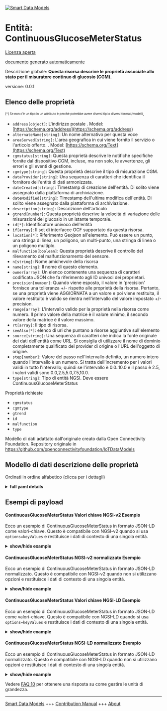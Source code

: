 <!-- 10-Header -->  
[![Smart Data Models](https://smartdatamodels.org/wp-content/uploads/2022/01/SmartDataModels_logo.png "Logo")](https://smartdatamodels.org)  
Entità: ContinuousGlucoseMeterStatus  
====================================<!-- /10-Header -->  
<!-- 15-License -->  
[Licenza aperta](https://github.com/smart-data-models//dataModel.OCF/blob/master/ContinuousGlucoseMeterStatus/LICENSE.md)  
[documento generato automaticamente](https://docs.google.com/presentation/d/e/2PACX-1vTs-Ng5dIAwkg91oTTUdt8ua7woBXhPnwavZ0FxgR8BsAI_Ek3C5q97Nd94HS8KhP-r_quD4H0fgyt3/pub?start=false&loop=false&delayms=3000#slide=id.gb715ace035_0_60)  
<!-- /15-License -->  
<!-- 20-Description -->  
Descrizione globale: **Questa risorsa descrive le proprietà associate allo stato per il misuratore continuo di glucosio (CGM)**.  
versione: 0.0.1  
<!-- /20-Description -->  
<!-- 30-PropertiesList -->  

## Elenco delle proprietà  

<sup><sub>[*] Se non c'è un tipo in un attributo è perché potrebbe avere diversi tipi o diversi formati/modelli</sub></sup>.  
- `address[object]`: L'indirizzo postale  . Model: [https://schema.org/address](https://schema.org/address)- `alternateName[string]`: Un nome alternativo per questa voce  - `areaServed[string]`: L'area geografica in cui viene fornito il servizio o l'articolo offerto.  . Model: [https://schema.org/Text](https://schema.org/Text)- `cgmstatus[string]`: Questa proprietà descrive le notifiche specifiche fornite dal dispositivo CGM, incluse, ma non solo, le avvertenze, gli errori e gli eventi di gestione.  - `cgmtype[string]`: Questa proprietà descrive il tipo di misurazione CGM.  - `dataProvider[string]`: Una sequenza di caratteri che identifica il fornitore dell'entità di dati armonizzata.  - `dateCreated[string]`: Timestamp di creazione dell'entità. Di solito viene assegnato dalla piattaforma di archiviazione.  - `dateModified[string]`: Timestamp dell'ultima modifica dell'entità. Di solito viene assegnato dalla piattaforma di archiviazione.  - `description[string]`: Descrizione dell'articolo  - `gtrend[number]`: Questa proprietà descrive la velocità di variazione delle misurazioni del glucosio in un istante temporale.  - `id[*]`: Identificatore univoco dell'entità  - `if[array]`: Il set di interfacce OCF supportato da questa risorsa.  - `location[*]`: Riferimento Geojson all'elemento. Può essere un punto, una stringa di linea, un poligono, un multi-punto, una stringa di linea o un poligono multiplo.  - `malfunction[boolean]`: Questa proprietà descrive il controllo del rilevamento del malfunzionamento del sensore.  - `n[string]`: Nome amichevole della risorsa  - `name[string]`: Il nome di questo elemento.  - `owner[array]`: Un elenco contenente una sequenza di caratteri codificata JSON che fa riferimento agli ID univoci dei proprietari.  - `precision[number]`: Quando viene esposto, il valore in 'precision' fornisce una tolleranza +/- rispetto alle proprietà della risorsa. Pertanto, se una proprietà viene AGGIORNATA a un valore e poi viene restituita, il valore restituito è valido se rientra nell'intervallo del valore impostato +/- precision.  - `range[array]`: L'intervallo valido per la proprietà nella risorsa come numero. Il primo valore della matrice è il valore minimo, il secondo valore della matrice è il valore massimo.  - `rt[array]`: Il tipo di risorsa.  - `seeAlso[*]`: elenco di uri che puntano a risorse aggiuntive sull'elemento  - `source[string]`: Una sequenza di caratteri che indica la fonte originale dei dati dell'entità come URL. Si consiglia di utilizzare il nome di dominio completamente qualificato del provider di origine o l'URL dell'oggetto di origine.  - `step[number]`: Valore del passo nell'intervallo definito, un numero intero quando l'intervallo è un numero.  Si tratta dell'incremento per i valori validi in tutto l'intervallo; quindi se l'intervallo è 0.0..10.0 e il passo è 2.5, i valori validi sono 0.0,2.5,5.0,7.5,10.0.  - `type[string]`: Tipo di entità NGSI. Deve essere ContinuousGlucoseMeterStatus  <!-- /30-PropertiesList -->  
<!-- 35-RequiredProperties -->  
Proprietà richieste  
- `cgmstatus`  - `cgmtype`  - `gtrend`  - `id`  - `malfunction`  - `type`  <!-- /35-RequiredProperties -->  
<!-- 40-RequiredProperties -->  
Modello di dati adattato dall'originale creato dalla Open Connectivity Foundation. Repository originale in https://github.com/openconnectivityfoundation/IoTDataModels  
<!-- /40-RequiredProperties -->  
<!-- 50-DataModelHeader -->  
## Modello di dati descrizione delle proprietà  
Ordinati in ordine alfabetico (clicca per i dettagli)  
<!-- /50-DataModelHeader -->  
<!-- 60-ModelYaml -->  
<details><summary><strong>full yaml details</strong></summary>    
```yaml  
ContinuousGlucoseMeterStatus:    
  description: 'This Resource describes the Properties associated with Status for Continuous Glucose Meter (CGM).'    
  properties:    
    address:    
      description: 'The mailing address'    
      properties:    
        addressCountry:    
          description: 'Property. The country. For example, Spain. Model:''https://schema.org/addressCountry'''    
          type: string    
        addressLocality:    
          description: 'Property. The locality in which the street address is, and which is in the region. Model:''https://schema.org/addressLocality'''    
          type: string    
        addressRegion:    
          description: 'Property. The region in which the locality is, and which is in the country. Model:''https://schema.org/addressRegion'''    
          type: string    
        postOfficeBoxNumber:    
          description: 'Property. The post office box number for PO box addresses. For example, 03578. Model:''https://schema.org/postOfficeBoxNumber'''    
          type: string    
        postalCode:    
          description: 'Property. The postal code. For example, 24004. Model:''https://schema.org/https://schema.org/postalCode'''    
          type: string    
        streetAddress:    
          description: 'Property. The street address. Model:''https://schema.org/streetAddress'''    
          type: string    
      type: object    
      x-ngsi:    
        model: https://schema.org/address    
        type: Property    
    alternateName:    
      description: 'An alternative name for this item'    
      type: string    
      x-ngsi:    
        type: Property    
    areaServed:    
      description: 'The geographic area where a service or offered item is provided'    
      type: string    
      x-ngsi:    
        model: https://schema.org/Text    
        type: Property    
    cgmstatus:    
      description: 'This Property describes the specific notifications given by the CGM device including, but not limited to, warnings, errors, and handling events.'    
      readOnly: true    
      type: string    
      x-ngsi:    
        type: Property    
    cgmtype:    
      description: 'This Property describes the CGM measurement type.'    
      enum:    
        - 'Capillary Whole blood'    
        - 'Capillary Plasma'    
        - 'Venous Plasma'    
        - 'Arterial Whole blood'    
        - 'Arterial Plasma'    
        - 'Undetermined Whole blood'    
        - 'Undetermined Plasma'    
        - 'Interstitial Fluid'    
      readOnly: true    
      type: string    
      x-ngsi:    
        type: Property    
    dataProvider:    
      description: 'A sequence of characters identifying the provider of the harmonised data entity.'    
      type: string    
      x-ngsi:    
        type: Property    
    dateCreated:    
      description: 'Entity creation timestamp. This will usually be allocated by the storage platform.'    
      format: date-time    
      type: string    
      x-ngsi:    
        type: Property    
    dateModified:    
      description: 'Timestamp of the last modification of the entity. This will usually be allocated by the storage platform.'    
      format: date-time    
      type: string    
      x-ngsi:    
        type: Property    
    description:    
      description: 'A description of this item'    
      type: string    
      x-ngsi:    
        type: Property    
    gtrend:    
      description: 'This Property describes the rate of change in glucose measurements at a time instant.'    
      minimum: 0.0    
      readOnly: true    
      type: number    
      x-ngsi:    
        type: Property    
    id:    
      anyOf: &continuousglucosemeterstatus_-_properties_-_owner_-_items_-_anyof    
        - description: 'Property. Identifier format of any NGSI entity'    
          maxLength: 256    
          minLength: 1    
          pattern: ^[\w\-\.\{\}\$\+\*\[\]`|~^@!,:\\]+$    
          type: string    
        - description: 'Property. Identifier format of any NGSI entity'    
          format: uri    
          type: string    
      description: 'Unique identifier of the entity'    
      x-ngsi:    
        type: Property    
    if:    
      description: 'The OCF Interface set supported by this Resource.'    
      items:    
        enum:    
          - oic.if.s    
          - oic.if.baseline    
        type: string    
      minItems: 1    
      readOnly: true    
      type: array    
      uniqueItems: true    
      x-ngsi:    
        type: Property    
    location:    
      description: 'Geojson reference to the item. It can be Point, LineString, Polygon, MultiPoint, MultiLineString or MultiPolygon'    
      oneOf:    
        - description: 'GeoProperty. Geojson reference to the item. Point'    
          properties:    
            bbox:    
              items:    
                type: number    
              minItems: 4    
              type: array    
            coordinates:    
              items:    
                type: number    
              minItems: 2    
              type: array    
            type:    
              enum:    
                - Point    
              type: string    
          required:    
            - type    
            - coordinates    
          title: 'GeoJSON Point'    
          type: object    
        - description: 'GeoProperty. Geojson reference to the item. LineString'    
          properties:    
            bbox:    
              items:    
                type: number    
              minItems: 4    
              type: array    
            coordinates:    
              items:    
                items:    
                  type: number    
                minItems: 2    
                type: array    
              minItems: 2    
              type: array    
            type:    
              enum:    
                - LineString    
              type: string    
          required:    
            - type    
            - coordinates    
          title: 'GeoJSON LineString'    
          type: object    
        - description: 'GeoProperty. Geojson reference to the item. Polygon'    
          properties:    
            bbox:    
              items:    
                type: number    
              minItems: 4    
              type: array    
            coordinates:    
              items:    
                items:    
                  items:    
                    type: number    
                  minItems: 2    
                  type: array    
                minItems: 4    
                type: array    
              type: array    
            type:    
              enum:    
                - Polygon    
              type: string    
          required:    
            - type    
            - coordinates    
          title: 'GeoJSON Polygon'    
          type: object    
        - description: 'GeoProperty. Geojson reference to the item. MultiPoint'    
          properties:    
            bbox:    
              items:    
                type: number    
              minItems: 4    
              type: array    
            coordinates:    
              items:    
                items:    
                  type: number    
                minItems: 2    
                type: array    
              type: array    
            type:    
              enum:    
                - MultiPoint    
              type: string    
          required:    
            - type    
            - coordinates    
          title: 'GeoJSON MultiPoint'    
          type: object    
        - description: 'GeoProperty. Geojson reference to the item. MultiLineString'    
          properties:    
            bbox:    
              items:    
                type: number    
              minItems: 4    
              type: array    
            coordinates:    
              items:    
                items:    
                  items:    
                    type: number    
                  minItems: 2    
                  type: array    
                minItems: 2    
                type: array    
              type: array    
            type:    
              enum:    
                - MultiLineString    
              type: string    
          required:    
            - type    
            - coordinates    
          title: 'GeoJSON MultiLineString'    
          type: object    
        - description: 'GeoProperty. Geojson reference to the item. MultiLineString'    
          properties:    
            bbox:    
              items:    
                type: number    
              minItems: 4    
              type: array    
            coordinates:    
              items:    
                items:    
                  items:    
                    items:    
                      type: number    
                    minItems: 2    
                    type: array    
                  minItems: 4    
                  type: array    
                type: array    
              type: array    
            type:    
              enum:    
                - MultiPolygon    
              type: string    
          required:    
            - type    
            - coordinates    
          title: 'GeoJSON MultiPolygon'    
          type: object    
      x-ngsi:    
        type: GeoProperty    
    malfunction:    
      description: 'This Property describes the sensor malfunction detection check.'    
      readOnly: true    
      type: boolean    
      x-ngsi:    
        type: Property    
    n:    
      description: 'Friendly name of the Resource'    
      maxLength: 64    
      readOnly: true    
      type: string    
      x-ngsi:    
        type: Property    
    name:    
      description: 'The name of this item.'    
      type: string    
      x-ngsi:    
        type: Property    
    owner:    
      description: 'A List containing a JSON encoded sequence of characters referencing the unique Ids of the owner(s)'    
      items:    
        anyOf: *continuousglucosemeterstatus_-_properties_-_owner_-_items_-_anyof    
        description: 'Property. Unique identifier of the entity'    
      type: array    
      x-ngsi:    
        type: Property    
    precision:    
      description: 'When exposed the value in ''precision'' provides a +/- tolerance against the Properties in the Resource. Thus if a Property is UPDATED to a value and that Property then RETRIEVED, the RETRIEVED value is valid if in the range of the set value +/- precision'    
      readOnly: true    
      type: number    
      x-ngsi:    
        type: Property    
    range:    
      description: 'The valid range for the Property in the Resource as a number. The first value in the array is the minimum value, the second value in the array is the maximum value.'    
      items:    
        type: number    
      maxItems: 2    
      minItems: 2    
      readOnly: true    
      type: array    
      x-ngsi:    
        type: Property    
    rt:    
      description: 'The Resource Type.'    
      items:    
        enum:    
          - oic.r.cgm.status    
        type: string    
      minItems: 1    
      readOnly: true    
      type: array    
      uniqueItems: true    
      x-ngsi:    
        type: Property    
    seeAlso:    
      description: 'list of uri pointing to additional resources about the item'    
      oneOf:    
        - items:    
            format: uri    
            type: string    
          minItems: 1    
          type: array    
        - format: uri    
          type: string    
      x-ngsi:    
        type: Property    
    source:    
      description: 'A sequence of characters giving the original source of the entity data as a URL. Recommended to be the fully qualified domain name of the source provider, or the URL to the source object.'    
      type: string    
      x-ngsi:    
        type: Property    
    step:    
      description: 'Step value across the defined range an integer when the range is a number.  This is the increment for valid values across the range; so if range is 0.0..10.0 and step is 2.5 then valid values are 0.0,2.5,5.0,7.5,10.0.'    
      readOnly: true    
      type: number    
      x-ngsi:    
        type: Property    
    type:    
      description: 'NGSI entity type. It has to be ContinuousGlucoseMeterStatus'    
      enum:    
        - ContinuousGlucoseMeterStatus    
      type: string    
      x-ngsi:    
        type: Property    
  required:    
    - cgmtype    
    - cgmstatus    
    - gtrend    
    - malfunction    
    - id    
    - type    
  type: object    
  x-derived-from: https://raw.githubusercontent.com/openconnectivityfoundation/IoTDataModels/master/ContinuousGlucoseMeterStatus.swagger.json    
  x-disclaimer: 'Redistribution and use in source and binary forms, with or without modification, are permitted  provided that the license conditions are met. Copyleft (c) 2021 Contributors to Smart Data Models Program'    
  x-license-url: https://github.com/smart-data-models/dataModel.OCF/blob/master/ContinuousGlucoseMeterStatus/LICENSE.md    
  x-model-schema: https://smart-data-models.github.io/dataModel.OCF/ContinuousGlucoseMeterStatus/schema.json    
  x-model-tags: OCF    
  x-version: 0.0.1    
```  
</details>    
<!-- /60-ModelYaml -->  
<!-- 70-MiddleNotes -->  
<!-- /70-MiddleNotes -->  
<!-- 80-Examples -->  
## Esempi di payload  
#### ContinuousGlucoseMeterStatus Valori chiave NGSI-v2 Esempio  
Ecco un esempio di ContinuousGlucoseMeterStatus in formato JSON-LD come valori-chiave. Questo è compatibile con NGSI-v2 quando si usa `options=keyValues` e restituisce i dati di contesto di una singola entità.  
<details><summary><strong>show/hide example</strong></summary>    
```json  
{  
  "id": "urn:ngsi-ld:ContinuousGlucoseMeterStatus:id:FOLL:67268630",  
  "dateCreated": "1998-10-08T22:16:19Z",  
  "dateModified": "2006-11-21T05:20:19Z",  
  "source": "Same leg mention interesting throughout lay.",  
  "name": "Interest time want they lot sing air. Poor system event writer. Prepare difficult card structure form present.",  
  "alternateName": "Mean first real upon maintain choice actually woman. Possible term mind coach whole campaign.",  
  "description": "Energy factor join research. Produce ball best son. Want huge big beat guess generation. Perform ahead national do.",  
  "dataProvider": "Relationship difficult rather. Sit she help Republican ability court above state. Maybe mouth image. Born but pretty price father.",  
  "owner": [  
    "urn:ngsi-ld:ContinuousGlucoseMeterStatus:items:SHYQ:93356123",  
    "urn:ngsi-ld:ContinuousGlucoseMeterStatus:items:EKNP:26634712"  
  ],  
  "seeAlso": [  
    "urn:ngsi-ld:ContinuousGlucoseMeterStatus:items:AIWB:97278201",  
    "urn:ngsi-ld:ContinuousGlucoseMeterStatus:items:MDYT:32462764"  
  ],  
  "location": {  
    "type": "Point",  
    "coordinates": [  
      58.850143,  
      165.413238  
    ]  
  },  
  "address": {  
    "streetAddress": "Whom common travel cost laugh start. Cultural general operation operation.",  
    "addressLocality": "Material technology machine just. Single team produce your practice program leg. Card ask medical.",  
    "addressRegion": "Describe cold piece hospital tough amount right traditional. Game try various mean her rule.",  
    "addressCountry": "Do table fast check pay when argue deep.",  
    "postalCode": "Final center but station actually under. Day figure be mother. Town officer skill drug huge each.",  
    "postOfficeBoxNumber": "Old specific star attorney walk put people. Eat better road ok state energy."  
  },  
  "areaServed": "Draw north series leader. Such tell responsibility defense. Weight star hundred set pretty leave.",  
  "cgmtype": "Interstitial Fluid",  
  "cgmstatus": "Serve laugh center base development determine. Way someone opportunity realize around management stay.",  
  "gtrend": {  
    "type": "Property",  
    "value": 912.7  
  },  
  "malfunction": {  
    "type": "Property",  
    "value": true  
  },  
  "rt": [  
    "oic.r.cgm.status",  
    "oic.r.cgm.status"  
  ],  
  "n": "About record want position they argue may. Action recognize must imagine fund leg security. Able rise surface first.",  
  "if": [  
    "oic.if.s",  
    "oic.if.baseline"  
  ],  
  "range": [  
    994.5,  
    959.4  
  ],  
  "step": {  
    "type": "Property",  
    "value": 185.6  
  },  
  "precision": {  
    "type": "Property",  
    "value": 204.8  
  },  
  "type": "ContinuousGlucoseMeterStatus"  
}  
```  
</details>  
#### ContinuousGlucoseMeterStatus NGSI-v2 normalizzato Esempio  
Ecco un esempio di ContinuousGlucoseMeterStatus in formato JSON-LD normalizzato. Questo è compatibile con NGSI-v2 quando non si utilizzano opzioni e restituisce i dati di contesto di una singola entità.  
<details><summary><strong>show/hide example</strong></summary>    
```json  
{  
  "id": {  
    "type": "string",  
    "value": "urn:ngsi-ld:ContinuousGlucoseMeterStatus:id:FOLL:67268630"  
  },  
  "dateCreated": {  
    "format": "date-time",  
    "type": "string",  
    "value": "1998-10-08T22:16:19Z"  
  },  
  "dateModified": {  
    "format": "date-time",  
    "type": "string",  
    "value": "2006-11-21T05:20:19Z"  
  },  
  "source": {  
    "type": "string",  
    "value": "Same leg mention interesting throughout lay."  
  },  
  "name": {  
    "type": "string",  
    "value": "Interest time want they lot sing air. Poor system event writer. Prepare difficult card structure form present."  
  },  
  "alternateName": {  
    "type": "string",  
    "value": "Mean first real upon maintain choice actually woman. Possible term mind coach whole campaign."  
  },  
  "description": {  
    "type": "string",  
    "value": "Energy factor join research. Produce ball best son. Want huge big beat guess generation. Perform ahead national do."  
  },  
  "dataProvider": {  
    "type": "string",  
    "value": "Relationship difficult rather. Sit she help Republican ability court above state. Maybe mouth image. Born but pretty price father."  
  },  
  "owner": {  
    "type": "array",  
    "value": [  
      "urn:ngsi-ld:ContinuousGlucoseMeterStatus:items:SHYQ:93356123",  
      "urn:ngsi-ld:ContinuousGlucoseMeterStatus:items:EKNP:26634712"  
    ]  
  },  
  "seeAlso": {  
    "type": "array",  
    "value": [  
      "urn:ngsi-ld:ContinuousGlucoseMeterStatus:items:AIWB:97278201",  
      "urn:ngsi-ld:ContinuousGlucoseMeterStatus:items:MDYT:32462764"  
    ]  
  },  
  "location": {  
    "type": "object",  
    "value": {  
      "type": "Point",  
      "coordinates": [  
        58.850143,  
        165.413238  
      ]  
    }  
  },  
  "address": {  
    "type": "object",  
    "value": {  
      "streetAddress": "Whom common travel cost laugh start. Cultural general operation operation.",  
      "addressLocality": "Material technology machine just. Single team produce your practice program leg. Card ask medical.",  
      "addressRegion": "Describe cold piece hospital tough amount right traditional. Game try various mean her rule.",  
      "addressCountry": "Do table fast check pay when argue deep.",  
      "postalCode": "Final center but station actually under. Day figure be mother. Town officer skill drug huge each.",  
      "postOfficeBoxNumber": "Old specific star attorney walk put people. Eat better road ok state energy."  
    }  
  },  
  "areaServed": {  
    "type": "string",  
    "value": "Draw north series leader. Such tell responsibility defense. Weight star hundred set pretty leave."  
  },  
  "cgmtype": {  
    "type": "string",  
    "value": "Interstitial Fluid"  
  },  
  "cgmstatus": {  
    "type": "string",  
    "value": "Serve laugh center base development determine. Way someone opportunity realize around management stay."  
  },  
  "gtrend": {  
    "type": "object",  
    "value": {  
      "type": "Property",  
      "value": 912.7  
    }  
  },  
  "malfunction": {  
    "type": "object",  
    "value": {  
      "type": "Property",  
      "value": true  
    }  
  },  
  "rt": {  
    "type": "array",  
    "value": [  
      "oic.r.cgm.status",  
      "oic.r.cgm.status"  
    ]  
  },  
  "n": {  
    "type": "string",  
    "value": "About record want position they argue may. Action recognize must imagine fund leg security. Able rise surface first."  
  },  
  "if": {  
    "type": "array",  
    "value": [  
      "oic.if.s",  
      "oic.if.baseline"  
    ]  
  },  
  "range": {  
    "type": "array",  
    "value": [  
      994.5,  
      959.4  
    ]  
  },  
  "step": {  
    "type": "object",  
    "value": {  
      "type": "Property",  
      "value": 185.6  
    }  
  },  
  "precision": {  
    "type": "object",  
    "value": {  
      "type": "Property",  
      "value": 204.8  
    }  
  },  
  "type": {  
    "type": "string",  
    "value": "ContinuousGlucoseMeterStatus"  
  }  
}  
```  
</details>  
#### ContinuousGlucoseMeterStatus Valori chiave NGSI-LD Esempio  
Ecco un esempio di ContinuousGlucoseMeterStatus in formato JSON-LD come valori-chiave. Questo è compatibile con NGSI-LD quando si usa `options=keyValues` e restituisce i dati di contesto di una singola entità.  
<details><summary><strong>show/hide example</strong></summary>    
```json  
{  
    "id": "urn:ngsi-ld:ContinuousGlucoseMeterStatus:id:FOLL:67268630",  
    "dateCreated": "1998-10-08T22:16:19Z",  
    "dateModified": "2006-11-21T05:20:19Z",  
    "source": "Same leg mention interesting throughout lay.",  
    "name": "Interest time want they lot sing air. Poor system event writer. Prepare difficult card structure form present.",  
    "alternateName": "Mean first real upon maintain choice actually woman. Possible term mind coach whole campaign.",  
    "description": "Energy factor join research. Produce ball best son. Want huge big beat guess generation. Perform ahead national do.",  
    "dataProvider": "Relationship difficult rather. Sit she help Republican ability court above state. Maybe mouth image. Born but pretty price father.",  
    "owner": [  
        "urn:ngsi-ld:ContinuousGlucoseMeterStatus:items:SHYQ:93356123",  
        "urn:ngsi-ld:ContinuousGlucoseMeterStatus:items:EKNP:26634712"  
    ],  
    "seeAlso": [  
        "urn:ngsi-ld:ContinuousGlucoseMeterStatus:items:AIWB:97278201",  
        "urn:ngsi-ld:ContinuousGlucoseMeterStatus:items:MDYT:32462764"  
    ],  
    "location": {  
        "type": "Point",  
        "coordinates": [  
            58.850143,  
            165.413238  
        ]  
    },  
    "address": {  
        "streetAddress": "Whom common travel cost laugh start. Cultural general operation operation.",  
        "addressLocality": "Material technology machine just. Single team produce your practice program leg. Card ask medical.",  
        "addressRegion": "Describe cold piece hospital tough amount right traditional. Game try various mean her rule.",  
        "addressCountry": "Do table fast check pay when argue deep.",  
        "postalCode": "Final center but station actually under. Day figure be mother. Town officer skill drug huge each.",  
        "postOfficeBoxNumber": "Old specific star attorney walk put people. Eat better road ok state energy."  
    },  
    "areaServed": "Draw north series leader. Such tell responsibility defense. Weight star hundred set pretty leave.",  
    "cgmtype": "Interstitial Fluid",  
    "cgmstatus": "Serve laugh center base development determine. Way someone opportunity realize around management stay.",  
    "gtrend": {  
        "type": "Property",  
        "value": 912.7  
    },  
    "malfunction": {  
        "type": "Property",  
        "value": true  
    },  
    "rt": [  
        "oic.r.cgm.status",  
        "oic.r.cgm.status"  
    ],  
    "n": "About record want position they argue may. Action recognize must imagine fund leg security. Able rise surface first.",  
    "if": [  
        "oic.if.s",  
        "oic.if.baseline"  
    ],  
    "range": [  
        994.5,  
        959.4  
    ],  
    "step": {  
        "type": "Property",  
        "value": 185.6  
    },  
    "precision": {  
        "type": "Property",  
        "value": 204.8  
    },  
    "type": "ContinuousGlucoseMeterStatus",  
    "@context": [  
        "https://smartdatamodels.org/context.jsonld",  
        "https://raw.githubusercontent.com/smart-data-models/dataModel.OCF/master/context.jsonld"  
    ]  
}  
```  
</details>  
#### ContinuousGlucoseMeterStatus NGSI-LD normalizzato Esempio  
Ecco un esempio di ContinuousGlucoseMeterStatus in formato JSON-LD normalizzato. Questo è compatibile con NGSI-LD quando non si utilizzano opzioni e restituisce i dati di contesto di una singola entità.  
<details><summary><strong>show/hide example</strong></summary>    
```json  
{  
    "id": "urn:ngsi-ld:ContinuousGlucoseMeterStatus:id:GEYM:33511226",  
    "dateCreated": {  
        "type": "Property",  
        "value": {  
            "@type": "DateTime",  
            "@value": "1970-01-31T04:25:22Z"  
        }  
    },  
    "dateModified": {  
        "type": "Property",  
        "value": {  
            "@type": "DateTime",  
            "@value": "2013-03-06T21:48:48Z"  
        }  
    },  
    "source": {  
        "type": "Property",  
        "value": "Son picture nice floor staff. Remember rest rather certainly education light trip."  
    },  
    "name": {  
        "type": "Property",  
        "value": "Appear present citizen plan town light. Success sign near hot. Receive visit energy interview look total production."  
    },  
    "alternateName": {  
        "type": "Property",  
        "value": "Institution exist class. Tax Mrs news gas join especially easy. Fight about religious price school."  
    },  
    "description": {  
        "type": "Property",  
        "value": "Enough local particularly capital show simply. Perform management type director. Statement central across bit class give."  
    },  
    "dataProvider": {  
        "type": "Property",  
        "value": "Benefit able affect director upon sense happen. Yard born term set task cause between sure."  
    },  
    "owner": {  
        "type": "Property",  
        "value": [  
            "urn:ngsi-ld:ContinuousGlucoseMeterStatus:items:CWSI:41736479",  
            "urn:ngsi-ld:ContinuousGlucoseMeterStatus:items:EEOO:71067269"  
        ]  
    },  
    "seeAlso": {  
        "type": "Property",  
        "value": [  
            "urn:ngsi-ld:ContinuousGlucoseMeterStatus:items:ARZK:43891632"  
        ]  
    },  
    "location": {  
        "type": "Property",  
        "value": {  
            "type": "Point",  
            "coordinates": [  
                -29.772074,  
                114.010154  
            ]  
        }  
    },  
    "address": {  
        "type": "Property",  
        "value": {  
            "streetAddress": "Can model hour give inside strong husband. Theory question evening step fast create. Eye remember industry than.",  
            "addressLocality": "History long story I must. Bag campaign begin factor art prevent civil.",  
            "addressRegion": "Process unit however north yet.",  
            "addressCountry": "Law but live measure. Staff man mention buy billion develop these green. Most attention forget evidence idea show.",  
            "postalCode": "Cell charge direction here them sure involve. Both hotel create challenge follow federal second.",  
            "postOfficeBoxNumber": "She magazine loss themselves. And fear operation ready should democratic. Reflect serious during term decision heavy which."  
        }  
    },  
    "areaServed": {  
        "type": "Property",  
        "value": "Environment machine back central let deep race. Material cost yard like bank."  
    },  
    "cgmtype": {  
        "type": "Property",  
        "value": "Capillary Whole blood"  
    },  
    "cgmstatus": {  
        "type": "Property",  
        "value": "Name thousand great cell. Last action bed executive financial. Foot read environment film able trial could."  
    },  
    "gtrend": {  
        "type": "Property",  
        "value": 620.2  
    },  
    "malfunction": {  
        "type": "Property",  
        "value": true  
    },  
    "rt": {  
        "type": "Property",  
        "value": [  
            "oic.r.cgm.status"  
        ]  
    },  
    "n": {  
        "type": "Property",  
        "value": "Audience study meet today need international. Material Mrs plant part watch trip build professor. Protect your risk letter floor article nature."  
    },  
    "if": {  
        "type": "Property",  
        "value": [  
            "oic.if.s"  
        ]  
    },  
    "range": {  
        "type": "Property",  
        "value": [  
            263.0,  
            342.7  
        ]  
    },  
    "step": {  
        "type": "Property",  
        "value": 563.4  
    },  
    "precision": {  
        "type": "Property",  
        "value": 498.0  
    },  
    "type": "ContinuousGlucoseMeterStatus",  
    "@context": [  
        "https://smartdatamodels.org/context.jsonld",  
        "https://raw.githubusercontent.com/smart-data-models/dataModel.OCF/master/context.jsonld"  
    ]  
}  
```  
</details><!-- /80-Examples -->  
<!-- 90-FooterNotes -->  
<!-- /90-FooterNotes -->  
<!-- 95-Units -->  
Vedere [FAQ 10](https://smartdatamodels.org/index.php/faqs/) per ottenere una risposta su come gestire le unità di grandezza.  
<!-- /95-Units -->  
<!-- 97-LastFooter -->  
---  
[Smart Data Models](https://smartdatamodels.org) +++ [Contribution Manual](https://bit.ly/contribution_manual) +++ [About](https://bit.ly/Introduction_SDM)<!-- /97-LastFooter -->  

